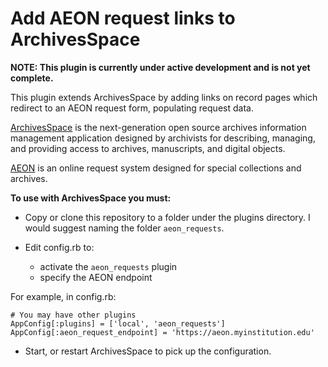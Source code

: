 Add AEON request links to ArchivesSpace
=====================================

**NOTE: This plugin is currently under active development and is not yet complete.**

This plugin extends ArchivesSpace by adding links on record pages which redirect to an AEON request form, populating request data.

[ArchivesSpace](http://www.archivesspace.org/) is the next-generation open source archives information management application designed by archivists for describing, managing, and providing access to archives, manuscripts, and digital objects.

[AEON](http://www.atlas-sys.com/aeon/) is an online request system designed for special collections and archives.

**To use with ArchivesSpace you must:**

- Copy or clone this repository to a folder under the plugins directory. I would suggest naming the folder `aeon_requests`.

- Edit config.rb to:
  - activate the `aeon_requests` plugin
  - specify the AEON endpoint

For example, in config.rb:

```
# You may have other plugins
AppConfig[:plugins] = ['local', 'aeon_requests']
AppConfig[:aeon_request_endpoint] = 'https://aeon.myinstitution.edu'
```

- Start, or restart ArchivesSpace to pick up the configuration.

